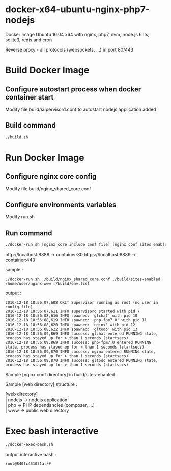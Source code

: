 # docker-x64-ubuntu-nginx-php7-nodejs
Docker Image Ubuntu 16.04 x64 with nginx, php7, nvm, node.js 6 lts, sqlite3, redis and cron 

Reverse proxy - all protocols (websockets, ...) in port 80/443


# Build Docker Image

## Configure autostart process when docker container start

Modify file build/supervisord.conf to autostart nodejs application added

## Build command

```bash
./build.sh
```

# Run Docker Image

## Configure nginx core config

Modify file build/nginx_shared_core.conf

## Configure environments variables

Modify run.sh

## Run command

```bash
./docker-run.sh [nginx core include conf file] [nginx conf sites enabled directory] [supervisord.conf file] [web directory]
```

http://localhost:8888 -> container:80
https://localhost:8889 -> container:443

sample : 

```console
./docker-run.sh ./build/nginx_shared_core.conf ./build/sites-enabled /home/user/nginx-www ./build/env.list
```

output : 

```console
2016-12-18 18:56:07,608 CRIT Supervisor running as root (no user in config file)
2016-12-18 18:56:07,611 INFO supervisord started with pid 7
2016-12-18 18:56:08,616 INFO spawned: 'glchat' with pid 10
2016-12-18 18:56:08,619 INFO spawned: 'php-fpm7.0' with pid 11
2016-12-18 18:56:08,620 INFO spawned: 'nginx' with pid 12
2016-12-18 18:56:08,622 INFO spawned: 'gltodo' with pid 13
2016-12-18 18:56:09,869 INFO success: glchat entered RUNNING state, process has stayed up for > than 1 seconds (startsecs)
2016-12-18 18:56:09,869 INFO success: php-fpm7.0 entered RUNNING state, process has stayed up for > than 1 seconds (startsecs)
2016-12-18 18:56:09,870 INFO success: nginx entered RUNNING state, process has stayed up for > than 1 seconds (startsecs)
2016-12-18 18:56:09,870 INFO success: gltodo entered RUNNING state, process has stayed up for > than 1 seconds (startsecs)
```

Sample [nginx conf directory] in build/sites-enabled

Sample [web directory] structure : 

[web directory]  
      | nodejs -> nodejs application  
      | php -> PHP dependancies (composer, ...)  
      | www -> public web directory  
      

# Exec bash interactive

```bash
./docker-exec-bash.sh
```
output interactive bash : 

```console
root@840fc451051a:/# 
```
